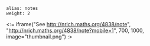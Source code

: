 ````
alias: notes
weight: 2
````

<:= iframe("See http://nrich.maths.org/4838/note", "http://nrich.maths.org/4838/note?mobile=1", 700, 1000, image="thumbnail.png") :>